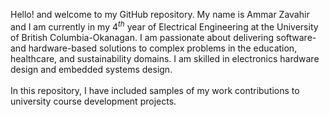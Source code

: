 Hello! and welcome to my GitHub repository. My name is Ammar Zavahir and I am currently in my $4^{th}$ year of Electrical Engineering at the University of British Columbia-Okanagan. I am passionate about delivering software- and hardware-based solutions to complex problems in the education, healthcare, and sustainability domains. I am skilled in electronics hardware design and embedded systems design.
<br>
<br>
In this repository, I have included samples of my work contributions to university course development projects.

